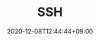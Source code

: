 ---
title: SSH
description: 
date: 2020-12-08T12:44:44+09:00
draft: false
weight: 3
image: "" # relative path of /static/images folder
collapse: hide # show | hide | always
type: docs
---